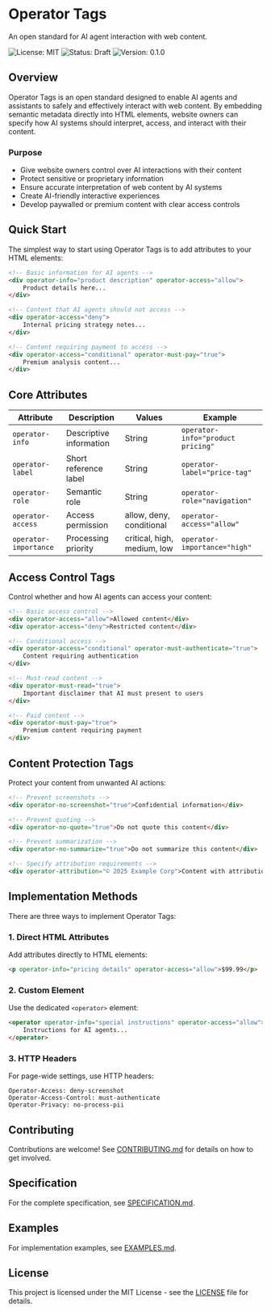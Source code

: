 # Operator Tags

An open standard for AI agent interaction with web content.

![License: MIT](https://img.shields.io/badge/License-MIT-blue.svg)
![Status: Draft](https://img.shields.io/badge/Status-Draft-orange.svg)
![Version: 0.1.0](https://img.shields.io/badge/Version-0.1.0-green.svg)

## Overview

Operator Tags is an open standard designed to enable AI agents and assistants to safely and effectively interact with web content. By embedding semantic metadata directly into HTML elements, website owners can specify how AI systems should interpret, access, and interact with their content.

### Purpose

- Give website owners control over AI interactions with their content
- Protect sensitive or proprietary information
- Ensure accurate interpretation of web content by AI systems
- Create AI-friendly interactive experiences
- Develop paywalled or premium content with clear access controls

## Quick Start

The simplest way to start using Operator Tags is to add attributes to your HTML elements:

```html
<!-- Basic information for AI agents -->
<div operator-info="product description" operator-access="allow">
    Product details here...
</div>

<!-- Content that AI agents should not access -->
<div operator-access="deny">
    Internal pricing strategy notes...
</div>

<!-- Content requiring payment to access -->
<div operator-access="conditional" operator-must-pay="true">
    Premium analysis content...
</div>
```

## Core Attributes

| Attribute | Description | Values | Example |
|-----------|-------------|--------|---------|
| `operator-info` | Descriptive information | String | `operator-info="product pricing"` |
| `operator-label` | Short reference label | String | `operator-label="price-tag"` |
| `operator-role` | Semantic role | String | `operator-role="navigation"` |
| `operator-access` | Access permission | allow, deny, conditional | `operator-access="allow"` |
| `operator-importance` | Processing priority | critical, high, medium, low | `operator-importance="high"` |

## Access Control Tags

Control whether and how AI agents can access your content:

```html
<!-- Basic access control -->
<div operator-access="allow">Allowed content</div>
<div operator-access="deny">Restricted content</div>

<!-- Conditional access -->
<div operator-access="conditional" operator-must-authenticate="true">
    Content requiring authentication
</div>

<!-- Must-read content -->
<div operator-must-read="true">
    Important disclaimer that AI must present to users
</div>

<!-- Paid content -->
<div operator-must-pay="true">
    Premium content requiring payment
</div>
```

## Content Protection Tags

Protect your content from unwanted AI actions:

```html
<!-- Prevent screenshots -->
<div operator-no-screenshot="true">Confidential information</div>

<!-- Prevent quoting -->
<div operator-no-quote="true">Do not quote this content</div>

<!-- Prevent summarization -->
<div operator-no-summarize="true">Do not summarize this content</div>

<!-- Specify attribution requirements -->
<div operator-attribution="© 2025 Example Corp">Content with attribution</div>
```

## Implementation Methods

There are three ways to implement Operator Tags:

### 1. Direct HTML Attributes

Add attributes directly to HTML elements:

```html
<p operator-info="pricing details" operator-access="allow">$99.99</p>
```

### 2. Custom Element

Use the dedicated `<operator>` element:

```html
<operator operator-info="special instructions" operator-access="allow">
    Instructions for AI agents...
</operator>
```

### 3. HTTP Headers

For page-wide settings, use HTTP headers:

```
Operator-Access: deny-screenshot
Operator-Access-Control: must-authenticate
Operator-Privacy: no-process-pii
```

## Contributing

Contributions are welcome! See [CONTRIBUTING.md](CONTRIBUTING.md) for details on how to get involved.

## Specification

For the complete specification, see [SPECIFICATION.md](SPECIFICATION.md).

## Examples

For implementation examples, see [EXAMPLES.md](EXAMPLES.md).

## License

This project is licensed under the MIT License - see the [LICENSE](LICENSE) file for details.
